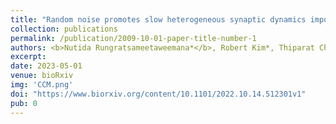 ```yaml
---
title: "Random noise promotes slow heterogeneous synaptic dynamics important for robust working memory computation"
collection: publications
permalink: /publication/2009-10-01-paper-title-number-1
authors: <b>Nutida Rungratsameetaweemana*</b>, Robert Kim*, Thiparat Chotibut, Terrence Sejnowski
excerpt: 
date: 2023-05-01
venue: bioRxiv
img: 'CCM.png'
doi: "https://www.biorxiv.org/content/10.1101/2022.10.14.512301v1"
pub: 0
---
```

